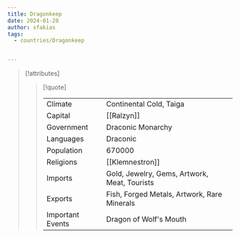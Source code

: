 ```yaml
---
title: Dragonkeep
date: 2024-01-28
author: sfakias
tags:
  - countries/Dragonkeep


---
```

> [!attributes]
> 
> > [!quote]
> >
> > | | |
> > | --- | --- |
> > | Climate | Continental Cold, Taiga |
> > | Capital | [[Ralzyn]] |
> > | Government | Draconic Monarchy |
> > | Languages | Draconic |
> > | Population | 670000 |
> > | Religions | [[Klemnestron]] |
> > | Imports | Gold, Jewelry, Gems, Artwork, Meat, Tourists |
> > | Exports | Fish, Forged Metals, Artwork, Rare Minerals |
> > | Important Events | Dragon of Wolf's Mouth |
